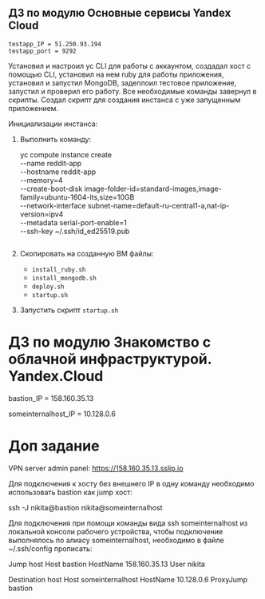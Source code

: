 ## ДЗ по модулю Основные сервисы Yandex Cloud ##
```
testapp_IP = 51.250.93.194
testapp_port = 9292
```

Установил и настроил yc CLI для работы с аккаунтом,
создадал хост с помощью CLI,
установил на нем ruby для работы приложения,
установил и запустил MongoDB,
задеплоил тестовое приложение, запустил и проверил его работу.
Все необходимые команды завернул в скрипты.
Создал скрипт для создания инстанса с уже запущенным приложением.

Инициализации инстанса:

1. Выполнить команду:

    yc compute instance create \
        --name reddit-app \
        --hostname reddit-app \
        --memory=4 \
        --create-boot-disk image-folder-id=standard-images,image-family=ubuntu-1604-lts,size=10GB \
        --network-interface subnet-name=default-ru-central1-a,nat-ip-version=ipv4 \
        --metadata serial-port-enable=1 \
        --ssh-key ~/.ssh/id_ed25519.pub
    ```
2. Скопировать на созданную ВМ файлы:
    - ```install_ruby.sh```
    - ```install_mongodb.sh```
    - ```deploy.sh```
    - ```startup.sh```

3. Запустить скрипт ```startup.sh```



# ДЗ по модулю Знакомство с облачной инфраструктурой. Yandex.Cloud
bastion_IP = 158.160.35.13

someinternalhost_IP = 10.128.0.6

# Доп задание
VPN server admin panel: https://158.160.35.13.sslip.io

Для подключения к хосту без внешнего IP в одну команду необходимо использовать bastion как jump хост:

ssh -J nikita@bastion nikita@someinternalhost

Для подключения при помощи команды вида ssh someinternalhost из локальной консоли рабочего устройства, чтобы подключение выполнялось по алиасу someinternalhost, необходимо в файле ~/.ssh/config прописать:

Jump host
Host bastion
  HostName 158.160.35.13
  User nikita

Destination host
Host someinternalhost
    HostName 10.128.0.6
    ProxyJump bastion
